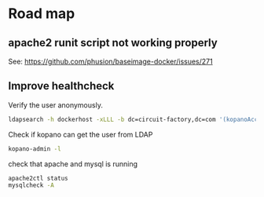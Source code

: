 # Road map

## apache2 runit script not working properly

See: https://github.com/phusion/baseimage-docker/issues/271

## Improve healthcheck
Verify the user anonymously.
```bash
ldapsearch -h dockerhost -xLLL -b dc=circuit-factory,dc=com '(kopanoAccount=1)'
```

Check if kopano can get the user from LDAP
```bash
kopano-admin -l
```
check that apache and mysql is running
```bash
apache2ctl status
mysqlcheck -A
```
